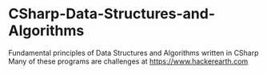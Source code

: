 # CSharp-Data-Structures-and-Algorithms
Fundamental principles of Data Structures and Algorithms written in CSharp
Many of these programs are challenges at https://www.hackerearth.com
